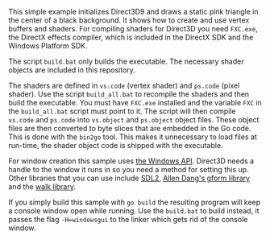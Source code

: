 This simple example initializes Direct3D9 and draws a static pink triangle in
the center of a black background. It shows how to create and use vertex buffers
and shaders. For compiling shaders for Direct3D you need `FXC.exe`, the DirectX
effects compiler, which is included in the DirectX SDK and the Windows Platform
SDK.

The script `build.bat` only builds the executable. The necessary shader objects
are included in this repository.

The shaders are defined in `vs.code` (vertex shader) and `ps.code` (pixel
shader). Use the script `build_all.bat` to recompile the shaders and then build
the executable. You must have `FXC.exe` installed and the variable `FXC` in the
`build_all.bat` script must point to it. The script will then compile `vs.code`
and `ps.code` into `vs.object` and `ps.object` object files. These object files
are then converted to byte slices that are embedded in the Go code. This is
done with the `bin2go` tool. This makes it unnecessary to load files at
run-time, the shader object code is shipped with the executable.

For window creation this sample uses
[the Windows API](https://github.com/gonutz/w32). Direct3D needs a handle to
the window it runs in so you need a method for setting this up. Other libraries
that you can use include [SDL2](https://github.com/veandco/go-sdl2),
[Allen Dang's gform library](https://github.com/AllenDang/gform) and the
[walk library](https://github.com/lxn/walk).

If you simply build this sample with `go build` the resulting program will keep
a console window open while running. Use the `build.bat` to build instead, it
passes the flag `-H=windowsgui` to the linker which gets rid of the console
window.
